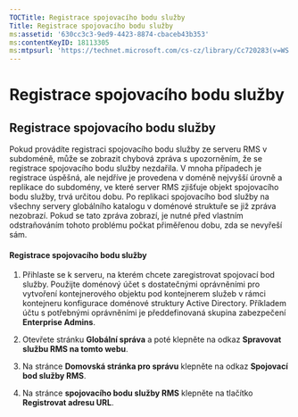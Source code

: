 ```yaml
---
TOCTitle: Registrace spojovacího bodu služby
Title: Registrace spojovacího bodu služby
ms:assetid: '630cc3c3-9ed9-4423-8874-cbaceb43b353'
ms:contentKeyID: 18113305
ms:mtpsurl: 'https://technet.microsoft.com/cs-cz/library/Cc720283(v=WS.10)'
---
```


Registrace spojovacího bodu služby
==================================

Registrace spojovacího bodu služby
----------------------------------

Pokud provádíte registraci spojovacího bodu služby ze serveru RMS v subdoméně, může se zobrazit chybová zpráva s upozorněním, že se registrace spojovacího bodu služby nezdařila. V mnoha případech je registrace úspěšná, ale nejdříve je provedena v doméně nejvyšší úrovně a replikace do subdomény, ve které server RMS zjišťuje objekt spojovacího bodu služby, trvá určitou dobu. Po replikaci spojovacího bod služby na všechny servery globálního katalogu v doménové struktuře se již zpráva nezobrazí. Pokud se tato zpráva zobrazí, je nutné před vlastním odstraňováním tohoto problému počkat přiměřenou dobu, zda se nevyřeší sám.

#### Registrace spojovacího bodu služby

1.  Přihlaste se k serveru, na kterém chcete zaregistrovat spojovací bod služby. Použijte doménový účet s dostatečnými oprávněními pro vytvoření kontejnerového objektu pod kontejnerem služeb v rámci kontejneru konfigurace doménové struktury Active Directory. Příkladem účtu s potřebnými oprávněními je předdefinovaná skupina zabezpečení **Enterprise Admins**.

2.  Otevřete stránku **Globální správa** a poté klepněte na odkaz **Spravovat službu RMS na tomto webu**.

3.  Na stránce **Domovská stránka pro správu** klepněte na odkaz **Spojovací bod služby RMS**.

4.  Na stránce **spojovacího bodu služby RMS** klepněte na tlačítko **Registrovat adresu URL**.
